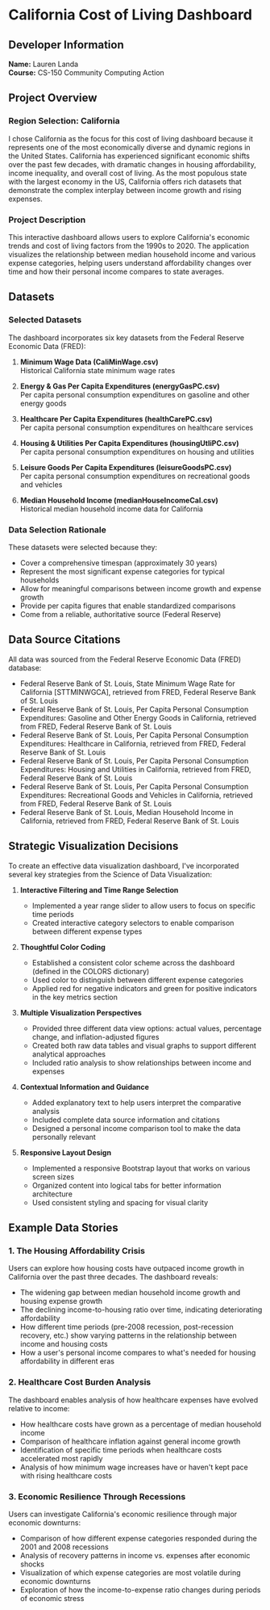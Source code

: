 # California Cost of Living Dashboard

## Developer Information
**Name:** Lauren Landa  
**Course:** CS-150 Community Computing Action

## Project Overview

### Region Selection: California
I chose California as the focus for this cost of living dashboard because it represents one of the most economically diverse and dynamic regions in the United States. California has experienced significant economic shifts over the past few decades, with dramatic changes in housing affordability, income inequality, and overall cost of living. As the most populous state with the largest economy in the US, California offers rich datasets that demonstrate the complex interplay between income growth and rising expenses.

### Project Description
This interactive dashboard allows users to explore California's economic trends and cost of living factors from the 1990s to 2020. The application visualizes the relationship between median household income and various expense categories, helping users understand affordability changes over time and how their personal income compares to state averages.

## Datasets

### Selected Datasets
The dashboard incorporates six key datasets from the Federal Reserve Economic Data (FRED):

1. **Minimum Wage Data (CaliMinWage.csv)**  
   Historical California state minimum wage rates

2. **Energy & Gas Per Capita Expenditures (energyGasPC.csv)**  
   Per capita personal consumption expenditures on gasoline and other energy goods

3. **Healthcare Per Capita Expenditures (healthCarePC.csv)**  
   Per capita personal consumption expenditures on healthcare services

4. **Housing & Utilities Per Capita Expenditures (housingUtliPC.csv)**  
   Per capita personal consumption expenditures on housing and utilities

5. **Leisure Goods Per Capita Expenditures (leisureGoodsPC.csv)**  
   Per capita personal consumption expenditures on recreational goods and vehicles

6. **Median Household Income (medianHouseIncomeCal.csv)**  
   Historical median household income data for California

### Data Selection Rationale
These datasets were selected because they:
- Cover a comprehensive timespan (approximately 30 years)
- Represent the most significant expense categories for typical households
- Allow for meaningful comparisons between income growth and expense growth
- Provide per capita figures that enable standardized comparisons
- Come from a reliable, authoritative source (Federal Reserve)

## Data Source Citations

All data was sourced from the Federal Reserve Economic Data (FRED) database:

- Federal Reserve Bank of St. Louis, State Minimum Wage Rate for California [STTMINWGCA], retrieved from FRED, Federal Reserve Bank of St. Louis
- Federal Reserve Bank of St. Louis, Per Capita Personal Consumption Expenditures: Gasoline and Other Energy Goods in California, retrieved from FRED, Federal Reserve Bank of St. Louis
- Federal Reserve Bank of St. Louis, Per Capita Personal Consumption Expenditures: Healthcare in California, retrieved from FRED, Federal Reserve Bank of St. Louis
- Federal Reserve Bank of St. Louis, Per Capita Personal Consumption Expenditures: Housing and Utilities in California, retrieved from FRED, Federal Reserve Bank of St. Louis
- Federal Reserve Bank of St. Louis, Per Capita Personal Consumption Expenditures: Recreational Goods and Vehicles in California, retrieved from FRED, Federal Reserve Bank of St. Louis
- Federal Reserve Bank of St. Louis, Median Household Income in California, retrieved from FRED, Federal Reserve Bank of St. Louis

## Strategic Visualization Decisions

To create an effective data visualization dashboard, I've incorporated several key strategies from the Science of Data Visualization:

1. **Interactive Filtering and Time Range Selection**
   - Implemented a year range slider to allow users to focus on specific time periods
   - Created interactive category selectors to enable comparison between different expense types

2. **Thoughtful Color Coding**
   - Established a consistent color scheme across the dashboard (defined in the COLORS dictionary)
   - Used color to distinguish between different expense categories
   - Applied red for negative indicators and green for positive indicators in the key metrics section

3. **Multiple Visualization Perspectives**
   - Provided three different data view options: actual values, percentage change, and inflation-adjusted figures
   - Created both raw data tables and visual graphs to support different analytical approaches
   - Included ratio analysis to show relationships between income and expenses

4. **Contextual Information and Guidance**
   - Added explanatory text to help users interpret the comparative analysis
   - Included complete data source information and citations
   - Designed a personal income comparison tool to make the data personally relevant

5. **Responsive Layout Design**
   - Implemented a responsive Bootstrap layout that works on various screen sizes
   - Organized content into logical tabs for better information architecture
   - Used consistent styling and spacing for visual clarity

## Example Data Stories

### 1. The Housing Affordability Crisis

Users can explore how housing costs have outpaced income growth in California over the past three decades. The dashboard reveals:
- The widening gap between median household income growth and housing expense growth
- The declining income-to-housing ratio over time, indicating deteriorating affordability
- How different time periods (pre-2008 recession, post-recession recovery, etc.) show varying patterns in the relationship between income and housing costs
- How a user's personal income compares to what's needed for housing affordability in different eras

### 2. Healthcare Cost Burden Analysis

The dashboard enables analysis of how healthcare expenses have evolved relative to income:
- How healthcare costs have grown as a percentage of median household income
- Comparison of healthcare inflation against general income growth
- Identification of specific time periods when healthcare costs accelerated most rapidly
- Analysis of how minimum wage increases have or haven't kept pace with rising healthcare costs

### 3. Economic Resilience Through Recessions

Users can investigate California's economic resilience through major economic downturns:
- Comparison of how different expense categories responded during the 2001 and 2008 recessions
- Analysis of recovery patterns in income vs. expenses after economic shocks
- Visualization of which expense categories are most volatile during economic downturns
- Exploration of how the income-to-expense ratio changes during periods of economic stress
